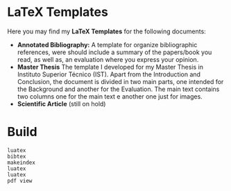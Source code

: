 # LaTeX Templates
Here you may find my __LaTeX Templates__ for the following documents:
- __Annotated Bibliography:__ A template for organize bibliographic references, were should include a summary of the papers/book you read, as well as, an evaluation where you express your opinion.
- __Master Thesis__ The template I developed for my Master Thesis in Instituto Superior Técnico (IST). Apart from the Introduction and Conclusion, the document is divided in two main parts, one intended for the Background and another for the Evaluation. The main text contains two columns one for the main text e another one just for images.
- __Scientific Article__ (still on hold)

# Build
```
luatex
bibtex
makeindex
luatex
luatex
pdf view
```
